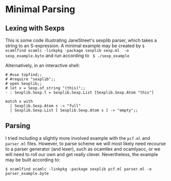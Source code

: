 
# Minimal Parsing
## Lexing with Sexps
This is some code illustrating JaneStreet's sexplib parser, which takes a string to an S-expression.
A minimal example may be created by 
```$ ocamlfind ocamlc -linkpkg -package sexplib sexp.ml  -o sexp_example.byte```
and run according to
``` $ ./sexp_example```

Alternatively, in an interactive shell:

```
# #use topfind;;
# #require "sexplib";;
# open Sexplib;;
# let x = Sexp.of_string "(this)";;
- : Sexplib.Sexp.t = Sexplib.Sexp.List [Sexplib.Sexp.Atom "this"]

match x with 
  | Sexplib.Sexp.Atom s -> "full"
  | Sexplib.Sexp.List [ Sexplib.Sexp.Atom s ] -> "empty";;
```

## Parsing
I tried including a slightly more involved example with the `pcf.ml` and `parser.ml` files.  However,
to parse scheme we will most likely need recourse to a parser generator (and lexer), such as ocamllex
and ocamlyacc, or we will need to roll our own and get really clever.  Nevertheless, the example may
be built according to:

```$ ocamlfind ocamlc -linkpkg -package sexplib pcf.ml parser.ml -o parser_example.byte```
